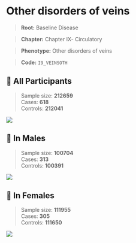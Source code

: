 # Other disorders of veins

> **Root:** Baseline Disease  

> **Chapter:** Chapter IX- Circulatory  

> **Phenotype:** Other disorders of veins  

> **Code:** `I9_VEINSOTH`

## 🧪 All Participants  
> Sample size: **212659**  
> Cases: **618**  
> Controls: **212041**
<img src="/Disease/Figures/ALL/Incidence/I9_VEINSOTH.png"/>
<CsvTable src="/Disease/Data/ALL/Incidence/COX_I9_VEINSOTH.csv" label="🔍 View full results" />

## 👨 In Males  
> Sample size: **100704**  
> Cases: **313**  
> Controls: **100391**
<img src="/Disease/Figures/Male/Incidence/I9_VEINSOTH.png"/>
<CsvTable src="/Disease/Data/Male/Incidence/COX_I9_VEINSOTH.csv" label="🔍 View full results" />

## 👩 In Females  
> Sample size: **111955**  
> Cases: **305**  
> Controls: **111650**
<img src="/Disease/Figures/Female/Incidence/I9_VEINSOTH.png"/>
<CsvTable src="/Disease/Data/Female/Incidence/COX_I9_VEINSOTH.csv" label="🔍 View full results" />

